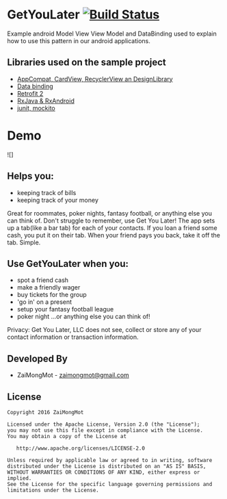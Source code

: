 # GetYouLater [![Build Status](https://travis-ci.org/ZaiMongMot/GetYouLater.svg?branch=master)](https://travis-ci.org/ZaiMongMot/GetYouLater)
Example android Model View View Model and DataBinding used to explain how to use this pattern in our android applications.

Libraries used on the sample project
------------------------------------
* [AppCompat, CardView, RecyclerView an DesignLibrary](http://developer.android.com/intl/es/tools/support-library/index.html)
* [Data binding](https://erikcaffrey.github.io/ANDROID-databinding-android/)
* [Retrofit 2](http://square.github.io/retrofit/)
* [RxJava & RxAndroid](https://github.com/ReactiveX/RxAndroid)
* [junit, mockito](http://mockito.org/)

# Demo
![]

Helps you:
--------------------------
* keeping track of bills
* keeping track of your money

Great for roommates, poker nights, fantasy football, or anything else you can think of. Don't struggle to remember, use Get You Later!
The app sets up a tab(like a bar tab) for each of your contacts. If you loan a friend some cash, you put it on their tab.
When your friend pays you back, take it off the tab. Simple.

Use GetYouLater when you:
-----------------------
- spot a friend cash
- make a friendly wager
- buy tickets for the group
- 'go in' on a present
- setup your fantasy football league
- poker night ...or anything else you can think of!

Privacy: Get You Later, LLC does not see, collect or store any of your contact information or transaction information.

Developed By
------------

* ZaiMongMot  - <zaimongmot@gmail.com>

License
-------

    Copyright 2016 ZaiMongMot

    Licensed under the Apache License, Version 2.0 (the "License");
    you may not use this file except in compliance with the License.
    You may obtain a copy of the License at

       http://www.apache.org/licenses/LICENSE-2.0

    Unless required by applicable law or agreed to in writing, software
    distributed under the License is distributed on an "AS IS" BASIS,
    WITHOUT WARRANTIES OR CONDITIONS OF ANY KIND, either express or implied.
    See the License for the specific language governing permissions and
    limitations under the License.

